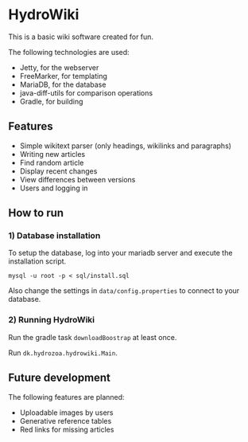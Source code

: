 # HydroWiki
This is a basic wiki software created for fun. 

The following technologies are used:
* Jetty, for the webserver
* FreeMarker, for templating
* MariaDB, for the database
* java-diff-utils for comparison operations
* Gradle, for building

## Features
* Simple wikitext parser (only headings, wikilinks and paragraphs)
* Writing new articles
* Find random article
* Display recent changes
* View differences between versions
* Users and logging in

## How to run
### 1) Database installation
To setup the database, log into your mariadb server and execute the installation script.
```
mysql -u root -p < sql/install.sql
```
Also change the settings in `data/config.properties` to connect to your database.  
### 2) Running HydroWiki
Run the gradle task `downloadBoostrap` at least once.

Run `dk.hydrozoa.hydrowiki.Main`.

## Future development
The following features are planned:
* Uploadable images by users
* Generative reference tables
* Red links for missing articles